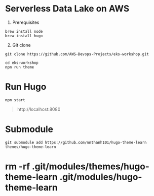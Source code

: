 # Serverless Data Lake on AWS

1. Prerequisites

```
brew install node
brew install hugo
```

2. Git clone

```
git clone https://github.com/AWS-Devops-Projects/eks-workshop.git

cd eks-workshop
npm run theme
```

# Run Hugo

```
npm start
```

> http://localhost:8080

# Submodule

```
git submodule add https://github.com/nnthanh101/hugo-theme-learn themes/hugo-theme-learn
```

# rm -rf .git/modules/themes/hugo-theme-learn .git/modules/hugo-theme-learn
